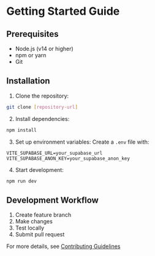 # Getting Started Guide

## Prerequisites

- Node.js (v14 or higher)
- npm or yarn
- Git

## Installation

1. Clone the repository:
```bash
git clone [repository-url]
```

2. Install dependencies:
```bash
npm install
```

3. Set up environment variables:
Create a `.env` file with:
```env
VITE_SUPABASE_URL=your_supabase_url
VITE_SUPABASE_ANON_KEY=your_supabase_anon_key
```

4. Start development:
```bash
npm run dev
```

## Development Workflow

1. Create feature branch
2. Make changes
3. Test locally
4. Submit pull request

For more details, see [Contributing Guidelines](./CONTRIBUTING.md)